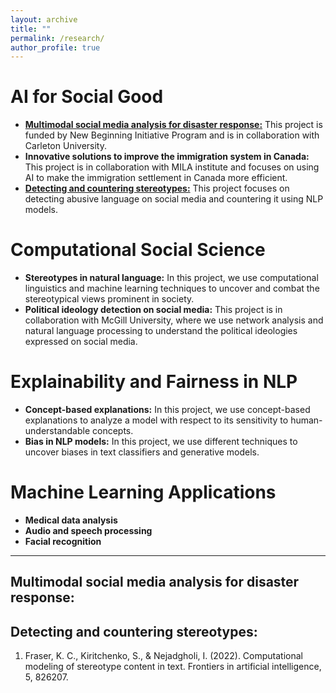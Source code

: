 ```yaml
---
layout: archive
title: ""
permalink: /research/
author_profile: true
---
```



# AI for Social Good
  - [**Multimodal social media analysis for disaster response:**](#MultiModal-Disaster) This project is funded by New Beginning Initiative Program and is in collaboration with Carleton University. 
  - **Innovative solutions to improve the immigration system in Canada:** This project is in collaboration with MILA institute and focuses on using AI to make the immigration settlement in Canada more efficient. 
  - [**Detecting and countering stereotypes:**](#Det-Count-Stereo) This project focuses on detecting abusive language on social media and countering it using NLP models.
    
# Computational Social Science
  - **Stereotypes in natural language:** In this project, we use computational linguistics and machine learning techniques to uncover and combat the stereotypical views prominent in society. 
  - **Political ideology detection on social media:** This project is in collaboration with McGill University, where we use network analysis and natural language processing to understand the political ideologies expressed on social media.
    
# Explainability and Fairness in NLP
  - **Concept-based explanations:** In this project, we use concept-based explanations to analyze a model with respect to its sensitivity to human-understandable concepts. 
  - **Bias in NLP models:** In this project, we use different techniques to uncover biases in text classifiers and generative models.
    
# Machine Learning Applications
  - **Medical data analysis**
  - **Audio and speech processing**
  - **Facial recognition** 
---


## Multimodal social media analysis for disaster response:
<a id="MultiModal-Disaster"></a>

## Detecting and countering stereotypes:
<a id="Det-Count-Stereo"></a>

1. Fraser, K. C., Kiritchenko, S., & Nejadgholi, I. (2022). Computational modeling of stereotype content in text. Frontiers in artificial intelligence, 5, 826207.
